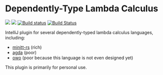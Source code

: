 # Dependently-Type Lambda Calculus

[![][d-svg]][jb-url]
[![][v-svg]][jb-url]
[![Build status][av-svg]][av-url]
[![Build Status][tv-svg]][tv-url]

IntelliJ plugin for several dependently-typed lambda calculus languages,
including:

+ [minitt-rs][minitt-rs] (rich)
+ [agda][agda] (poor)
+ [owo][owo] (poor because this language is not even designed yet)

This plugin is primarily for personal use.

 [minitt-rs]: https://github.com/owo-lang/minitt-rs
 [owo]: https://github.com/owo-lang/OwO
 [agda]: https://github.com/agda/agda
 [d-svg]: https://img.shields.io/jetbrains/plugin/d/12176-dependently-typed-lambda-calculus.svg
 [v-svg]: https://img.shields.io/jetbrains/plugin/v/12176-dependently-typed-lambda-calculus.svg
 [jb-url]: https://plugins.jetbrains.com/plugin/12176-dependently-typed-lambda-calculus
 [av-url]: https://ci.appveyor.com/project/ice1000/intellij-owo/branch/master
 [av-svg]: https://ci.appveyor.com/api/projects/status/2t8f42ojh17cim4j/branch/master?svg=true
 [tv-url]: https://travis-ci.org/owo-lang/intellij-owo
 [tv-svg]: https://travis-ci.org/owo-lang/intellij-owo.svg?branch=master

